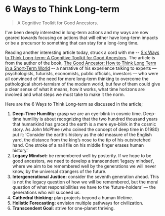 # 6 Ways to Think Long-term

> A Cognitive Toolkit for Good Ancestors.

I've been deeply interested in long-term actions and my ways are now geared towards focusing on actions that will either have long-term impacts or be a precursor to something that can stay for a long-long time.

Reading another interesting article today, struck a cord with me -- [Six Ways to Think Long-term: A Cognitive Toolkit for Good Ancestors](https://blog.longnow.org/02020/07/20/six-ways-to-think-long-term-a-cognitive-toolkit-for-good-ancestors/). The article is from the author of the book, [The Good Ancestor: How to Think Long Term in a Short-Term World](https://www.amazon.co.uk/Good-Ancestor-Think-Short-Term-World/dp/0753554496/) -- a narrative of his experience talking to experts — psychologists, futurists, economists, public officials, investors — who were all convinced of the need for more long-term thinking to overcome the pathological short-termism of the modern world, but few of them could give a clear sense of what it means, how it works, what time horizons are involved and what steps we must take to make it the norm.

Here are the 6 Ways to Think Long-term as discussed in the article;

1. **Deep-Time Humility:** grasp we are an eye-blink in cosmic time. Deep-time humility is about recognizing that the two hundred thousand years that humankind has graced the earth is a mere eye-blink in the cosmic story. As John McPhee (who coined the concept of deep time in 01980) put it: ‘Consider the earth’s history as the old measure of the English yard, the distance from the king’s nose to the tip of his outstretched hand. One stroke of a nail file on his middle finger erases human history.’
2. **Legacy Mindset:** be remembered well by posterity. If we hope to be good ancestors, we need to develop a transcendent ‘legacy mindset’, where we aim to be remembered well by the generations we will never know, by the universal strangers of the future.
3. **Intergenerational Justice:** consider the seventh generation ahead. This is not the legacy question of how we will be remembered, but the moral question of what responsibilities we have to the ‘future-holders’ — the generations who will succeed us.
4. **Cathedral thinking:** plan projects beyond a human lifetime. 
5. **Holistic Forecasting:** envision multiple pathways for civilization.
6. **Transcendent Goal:** strive for one-planet thriving.